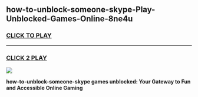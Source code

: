 
## how-to-unblock-someone-skype-Play-Unblocked-Games-Online-8ne4u
<h3>
<a href="https://premium76.site?title=how-to-unblock-someone-skype&ref=25A">CLICK TO PLAY</a></h3>
<hr>

<h3>
<a href="https://premium76.site?title=how-to-unblock-someone-skype&ref=25A">CLICK 2 PLAY</a>
  
</h3>

<a href="https://premium76.site?title=how-to-unblock-someone-skype&ref=25A"><img src="https://clearcache.store/games.png"></a>


**how-to-unblock-someone-skype games unblocked: Your Gateway to Fun and Accessible Online Gaming**
